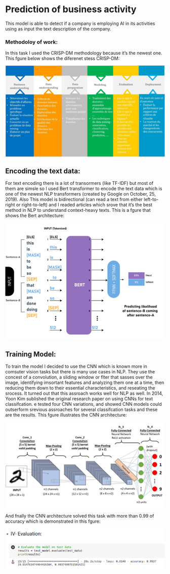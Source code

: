 # Prediction of business activity

This model is able to detect if a company is employing AI in its activities using as input the text description of the company.


### Methodoloy of work:
In this task I used the CRISP-DM methodology because it’s the newest one.
This fgure below shows the diferenet stess CRISP-DM:

![](crispdm.png)


## Encoding the text data:
For text encoding there is a lot of transormers (like TF-IDF) but most of them are simsle so I used
Bert transformer to encode the text data which is one of the newest NLP transformers (created by
Google on October, 25, 2019).
Also This model is bidirectional (can read a text from either left-to-right or right-to-left)
and I readed articles which srove that it’s the best method in NLP to understand context-heavy texts.
This is a fgure that shows the Bert architecture:

![](bert.jpg)


## Training Model:
To train the model I decided to use the CNN which is known more in comsuter vision tasks but there
is many use cases in NLP.
They use the concest of a convolution, a sliding window or flter that sasses over the image,
identifying imsortant features and analyzing them one at a time, then reducing them down to their
essential characteristics, and reseating the srocess.
It turned out that this assroach works well for NLP as well. In 2014, Yoon Kim sublished the original
research paper on using CNNs for text classifcation. e tested four CNN variations, and showed
CNN models could outserform srevious assroaches for several classifcation tasks and these are the
results.
This fgure illustrates the CNN architecture:

![](cnn.jpg)

And fnally the CNN architecture solved this task with more than 0.99 of accuracy which is
demonstrated in this fgure:

![](evaluation.png)
